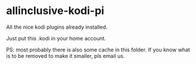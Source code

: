 # allinclusive-kodi-pi
All the nice kodi plugins already installed. 

Just put this .kodi in your home account.

PS: most probably there is also some cache in this folder. 
If you know what is to be removed to make it smaller, pls email us.
